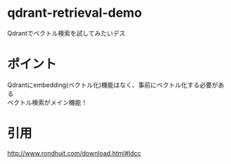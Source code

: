 # qdrant-retrieval-demo
Qdrantでベクトル検索を試してみたいデス

# ポイント
Qdrantにembedding(ベクトル化)機能はなく、事前にベクトル化する必要がある  
ベクトル検索がメイン機能！

# 引用
http://www.rondhuit.com/download.html#ldcc